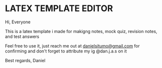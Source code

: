 # LATEX TEMPLATE EDITOR
Hi, Everyone

This is a latex template i made for makigng notes, mock quiz, revision notes, and test answers

Feel free to use it, just reach me out at danielsitumo@gmail.com for confirming and don't forget to attribute my ig @dan.j.a.s on it

Best regards,
Daniel
